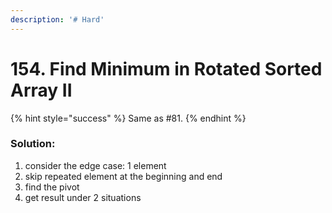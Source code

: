 ```yaml
---
description: '# Hard'
---
```


# 154. Find Minimum in Rotated Sorted Array II

{% hint style="success" %}
Same as \#81.
{% endhint %}

### Solution:

1. consider the edge case: 1 element
2. skip repeated element at the beginning and end
3. find the pivot
4. get result under 2 situations

